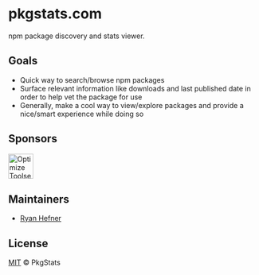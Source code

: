# pkgstats.com

npm package discovery and stats viewer.

## Goals

* Quick way to search/browse npm packages
* Surface relevant information like downloads and last published date in order to help vet the package for use
* Generally, make a cool way to view/explore packages and provide a nice/smart experience while doing so

## Sponsors

[<img src="https://www.pkgstats.com/static/images/optimize-toolset.png" alt="Optimize Toolset" height="50" />](https://optimizetoolset.com)

## Maintainers

* [Ryan Hefner](https://github.com/ryanhefner)

## License

[MIT](LICENSE) © PkgStats
